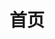 ---
home: true
title: 首页
heroImage: /photo.png
actions:
  - text: 我的项目
    link: /zh/my-projects/
    type: primary

  - text: 简历
    link: /zh/curriculum-vitae/
    type: secondary

features:
  - title: 学校
    details: 湖州师范学院
  - title: 专业
    details: 电子信息工程
  - title: 研究领域
    details: 机器视觉，自动控制系统，嵌入式系统设计，数字/模拟电路设计，前端/后端开发，物联网系统开发
  - title: 奖学金
    details: 2021-2022 学年校一等奖学金，2022-2023 学年校特等奖学金
  - title: 竞赛
    details: 2022 年全国大学生电子设计竞赛省三等奖，2023 年全国大学生电子设计竞赛国家二等奖，2024 年全国大学生电子设计竞赛科技前沿邀请赛省一等奖
  - title: 绩点（5分制）
    details: 平均绩点4.00，第一学期4.00，第二学期3.93，第三学期3.87，第四学期3.92，第五学期4.03，第六学期4.49
---